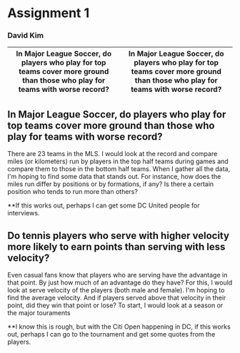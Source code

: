 # Assignment 1
### David Kim


In Major League Soccer, do players who play for top teams cover more ground than those who play for teams with worse record? | In Major League Soccer, do players who play for top teams cover more ground than those who play for teams with worse record?
------|-------








## In Major League Soccer, do players who play for top teams cover more ground than those who play for teams with worse record?
There are 23 teams in the MLS. I would look at the record and compare miles (or kilometers) run by players in the top half teams during games and compare them to those in the bottom half teams. When I gather all the data, I'm hoping to find some data that stands out. For instance, how does the miles run differ by positions or by formations, if any? Is there a certain position who tends to run more than others?

**If this works out, perhaps I can get some DC United people for interviews.


## Do tennis players who serve with higher velocity more likely to earn points than serving with less velocity?
Even casual fans know that players who are serving have the advantage in that point. By just how much of an advantage do they have? For this, I would look at serve velocity of the players (both male and female). I'm hoping to find the average velocity. And if players served above that velocity in their point, did they win that point or lose? To start, I would look at a season or the major touraments

**I know this is rough, but with the Citi Open happening in DC, if this works out, perhaps I can go to the tournament and get some quotes from the players. 

